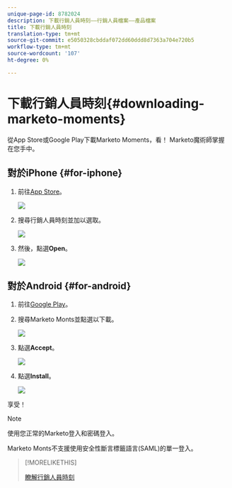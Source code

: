 ```yaml
---
unique-page-id: 8782024
description: 下載行銷人員時刻——行銷人員檔案——產品檔案
title: 下載行銷人員時刻
translation-type: tm+mt
source-git-commit: e5050328cbddaf072dd60ddd8d7363a704e720b5
workflow-type: tm+mt
source-wordcount: '107'
ht-degree: 0%

---
```



# 下載行銷人員時刻{#downloading-marketo-moments}

從App Store或Google Play下載Marketo Moments，看！ Marketo魔術師掌握在您手中。

## 對於iPhone {#for-iphone}

1. 前往[App Store](https://itunes.apple.com/us/genre/ios/id36?mt=8)。

   ![](assets/image2015-7-15-14-3a52-3a13.png)

1. 搜尋行銷人員時刻並加以選取。

   ![](assets/image2015-7-7-17-3a19-3a7.png)

1. 然後，點選&#x200B;**Open**。

   ![](assets/image2015-7-7-17-3a20-3a51.png)

## 對於Android {#for-android}

1. 前往[Google Play](https://play.google.com/store?hl=en)。

1. 搜尋Marketo Monts並點選以下載。

   ![](assets/image2015-7-14-9-3a6-3a34.png)

1. 點選&#x200B;**Accept**。

   ![](assets/image2015-7-7-16-3a41-3a47.png)

1. 點選&#x200B;**Install**。

   ![](assets/image2015-7-7-16-3a43-3a21.png)

享受！

>[!NOTE]
>
>使用您正常的Marketo登入和密碼登入。
>
>Marketo Monts不支援使用安全性斷言標籤語言(SAML)的單一登入。

>[!MORELIKETHIS]
>
>[瞭解行銷人員時刻](/help/marketo/product-docs/core-marketo-concepts/mobile-apps/marketo-moments/understanding-moments/understanding-marketo-moments.md)
